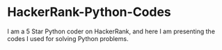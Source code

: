 # HackerRank-Python-Codes
I am a 5 Star Python coder on HackerRank, and here I am presenting the codes I used for solving Python problems.
